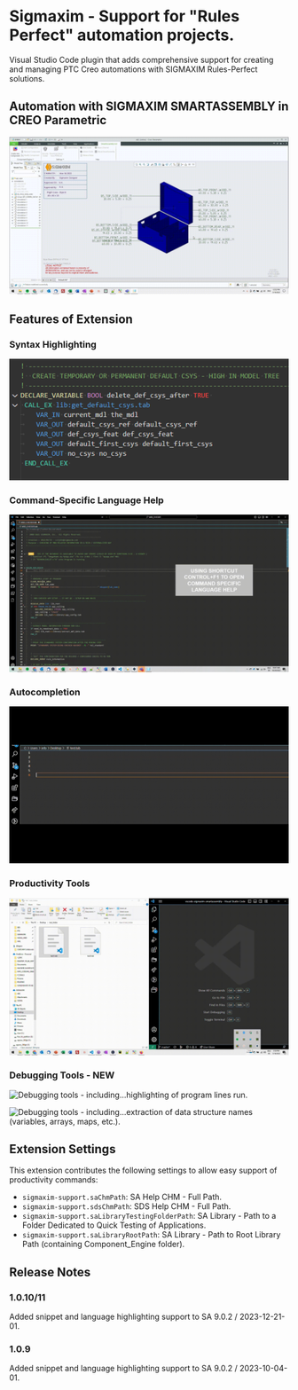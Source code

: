 # Sigmaxim - Support for "Rules Perfect" automation projects.

Visual Studio Code plugin that adds comprehensive support for creating and managing PTC Creo automations with SIGMAXIM Rules-Perfect solutions.

## Automation with SIGMAXIM SMARTASSEMBLY in CREO Parametric
![Automation](images/automation.gif)

## Features of Extension

### Syntax Highlighting 
![Syntax Highlighting for .tab, sel_list.txt, config.pro, config.sup, .dtl, .cfg files, etc.](images/syntax_highlighting.gif)

### Command-Specific Language Help 
![Open the Smartassembly or other .chm files directly to the relevant page / material.](images/language_help.gif)

### Autocompletion 
![Autocompletion for .tab, sel_list.txt, config.pro, config.sup, .dtl, .cfg files, etc.](images/autocompletion.gif)

### Productivity Tools
![Productivity tools - including...sel_list.txt creation (including auto listing of all tab files or subdirectories in a path), as well as re-organization of sel_list files for improved readability.](images/productivity.gif)

### Debugging Tools - NEW
![Debugging tools - including...highlighting of program lines run.](images/highlighting_lines_run.gif)

![Debugging tools - including...extraction of data structure names (variables, arrays, maps, etc.).](images/data_structure_names.gif)


## Extension Settings
This extension contributes the following settings to allow easy support of productivity commands:

* `sigmaxim-support.saChmPath`: SA Help CHM - Full Path.
* `sigmaxim-support.sdsChmPath`: SDS Help CHM - Full Path.
* `sigmaxim-support.saLibraryTestingFolderPath`: SA Library - Path to a Folder Dedicated to Quick Testing of Applications.
* `sigmaxim-support.saLibraryRootPath`: SA Library - Path to Root Library Path (containing Component_Engine folder).

## Release Notes

### 1.0.10/11
Added snippet and language highlighting support to SA 9.0.2 / 2023-12-21-01.

### 1.0.9
Added snippet and language highlighting support to SA 9.0.2 / 2023-10-04-01.

